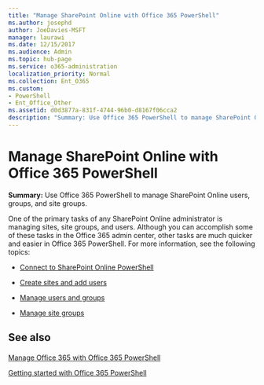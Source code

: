 ```yaml
---
title: "Manage SharePoint Online with Office 365 PowerShell"
ms.author: josephd
author: JoeDavies-MSFT
manager: laurawi
ms.date: 12/15/2017
ms.audience: Admin
ms.topic: hub-page
ms.service: o365-administration
localization_priority: Normal
ms.collection: Ent_O365
ms.custom: 
- PowerShell
- Ent_Office_Other
ms.assetid: d0d3877a-831f-4744-96b0-d8167f06cca2
description: "Summary: Use Office 365 PowerShell to manage SharePoint Online users, groups, and site groups."
---
```


# Manage SharePoint Online with Office 365 PowerShell

 **Summary:** Use Office 365 PowerShell to manage SharePoint Online users, groups, and site groups.
  
One of the primary tasks of any SharePoint Online administrator is managing sites, site groups, and users. Although you can accomplish some of these tasks in the Office 365 admin center, other tasks are much quicker and easier in Office 365 PowerShell. For more information, see the following topics:

- [Connect to SharePoint Online PowerShell](https://docs.microsoft.com/en-us/powershell/sharepoint/sharepoint-online/connect-sharepoint-online?view=sharepoint-ps)
  
- [Create sites and add users](http://technet.microsoft.com/library/c55d4ccf-ab36-481a-a285-c40234e11abd.aspx)
    
- [Manage users and groups](http://technet.microsoft.com/library/9680af2e-a965-4e62-92ee-da72105c7800.aspx)
    
- [Manage site groups](http://technet.microsoft.com/library/122f4099-c78d-4cce-bab0-4343b04596ae.aspx)
    
## See also

#### 

[Manage Office 365 with Office 365 PowerShell](manage-office-365-with-office-365-powershell.md)
  
[Getting started with Office 365 PowerShell](getting-started-with-office-365-powershell.md)

